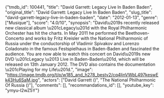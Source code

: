 {"tmdb_id": 100441, "title": "David Garrett: Legacy Live In Baden Baden", "original_title": "David Garrett: Legacy Live In Baden Baden", "slug_title": "david-garrett-legacy-live-in-baden-baden", "date": "2012-01-13", "genre": ["Musique"], "score": "4.0/10", "synopsis": "David\u2019s recently released new classical album \u201cLegacy\u201d with the Royal Philharmonic Orchester has hit the charts. In May 2011 he performed the Beethoven-Concerto and works by Fritz Kreisler with the National Philharmonic of Russia under the conductorship of Vladimir Spivakov and Lorenzo Coladonato in the famous Festspielhaus in Baden-Baden and fascinated the audience. You are now able to watch this concert on David\u2019s new DVD \u201cLegacy \u2013 Live in Baden-Baden\u201d, which will be released on 13th January 2012. The DVD also contains the documentation \u201cPlaying for my Life\u201d.", "image": "https://image.tmdb.org/t/p/w185_and_h278_bestv2/cq4IjnVWbL497keswEk43Hu6SaM.jpg", "actors": ["David Garrett ()", "The National Philharmonic Of Russia ()"], "comments": [], "recommandations_id": [], "youtube_key": "ymyu-I2wZ5Y"}